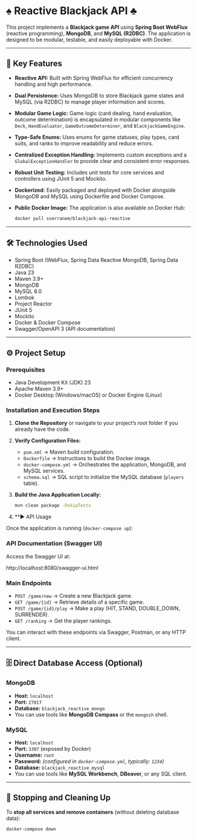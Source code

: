 # ♠️ Reactive Blackjack API ♣️

This project implements a **Blackjack game API** using **Spring Boot WebFlux** (reactive programming), **MongoDB**, and **MySQL (R2DBC)**. The application is designed to be modular, testable, and easily deployable with Docker.

---

## 🚀 Key Features

- **Reactive API:** Built with Spring WebFlux for efficient concurrency handling and high performance.
- **Dual Persistence:** Uses MongoDB to store Blackjack game states and MySQL (via R2DBC) to manage player information and scores.
- **Modular Game Logic:** Game logic (card dealing, hand evaluation, outcome determination) is encapsulated in modular components like `Deck`, `HandEvaluator`, `GameOutcomeDeterminer`, and `BlackjackGameEngine`.
- **Type-Safe Enums:** Uses enums for game statuses, play types, card suits, and ranks to improve readability and reduce errors.
- **Centralized Exception Handling:** Implements custom exceptions and a `GlobalExceptionHandler` to provide clear and consistent error responses.
- **Robust Unit Testing:** Includes unit tests for core services and controllers using JUnit 5 and Mockito.
- **Dockerized:** Easily packaged and deployed with Docker alongside MongoDB and MySQL using Dockerfile and Docker Compose.
- **Public Docker Image:** The application is also available on Docker Hub:

     ```bash
     docker pull sserranom/blackjack-api-reactive

---

## 🛠️ Technologies Used

- Spring Boot (WebFlux, Spring Data Reactive MongoDB, Spring Data R2DBC)
- Java 23
- Maven 3.9+
- MongoDB
- MySQL 8.0
- Lombok
- Project Reactor
- JUnit 5
- Mockito
- Docker & Docker Compose
- Swagger/OpenAPI 3 (API documentation)

---

## ⚙️ Project Setup

### Prerequisites

- Java Development Kit (JDK) 23
- Apache Maven 3.9+
- Docker Desktop (Windows/macOS) or Docker Engine (Linux)

### Installation and Execution Steps

1. **Clone the Repository** or navigate to your project’s root folder if you already have the code.

2. **Verify Configuration Files:**
   - `pom.xml` → Maven build configuration.
   - `Dockerfile` → Instructions to build the Docker image.
   - `docker-compose.yml` → Orchestrates the application, MongoDB, and MySQL services.
   - `schema.sql` → SQL script to initialize the MySQL database (`players` table).
  

3. **Build the Java Application Locally:**

   ```bash
   mvn clean package -DskipTests

4. **▶️ API Usage

Once the application is running (`docker-compose up`):

### API Documentation (Swagger UI)

Access the Swagger UI at:

http://localhost:8080/swagger-ui.html

### Main Endpoints

- `POST /game/new` → Create a new Blackjack game.
- `GET /game/{id}` → Retrieve details of a specific game.
- `POST /game/{id}/play` → Make a play (HIT, STAND, DOUBLE_DOWN, SURRENDER).
- `GET /ranking` → Get the player rankings.

You can interact with these endpoints via Swagger, Postman, or any HTTP client.

---

## 🗄️ Direct Database Access (Optional)

### MongoDB

- **Host:** `localhost`
- **Port:** `27017`
- **Database:** `blackjack_reactive_mongo`
- You can use tools like **MongoDB Compass** or the `mongosh` shell.

### MySQL

- **Host:** `localhost`
- **Port:** `3307` (exposed by Docker)
- **Username:** `root`
- **Password:** *(configured in `docker-compose.yml`, typically: `1234`)*
- **Database:** `blackjack_reactive_mysql`
- You can use tools like **MySQL Workbench**, **DBeaver**, or any SQL client.

---

## 🛑 Stopping and Cleaning Up

To **stop all services and remove containers** (without deleting database data):

```bash
docker-compose down

